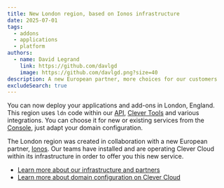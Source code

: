 ```yaml
---
title: New London region, based on Ionos infrastructure
date: 2025-07-01
tags:
  - addons
  - applications
  - platform
authors:
  - name: David Legrand
    link: https://github.com/davlgd
    image: https://github.com/davlgd.png?size=40
description: A new European partner, more choices for our customers
excludeSearch: true
---
```


You can now deploy your applications and add-ons in London, England. This region uses `ldn` code within our [API](/developers/api), [Clever Tools](/developers/doc/cli) and various integrations. You can choose it for new or existing services from the [Console](https://console.clever-cloud.com), just adapt your domain configuration.

The London region was created in collaboration with a new European partner, [Ionos](https://www.ionos.co.uk/). Our teams have installed and are operating Clever Cloud within its infrastructure in order to offer you this new service.

- [Learn more about our infrastructure and partners](https://clever-cloud.com/infrastructure/)
- [Learn more about domain configuration on Clever Cloud](/developers/doc/administrate/domain-names/#configuring-domain-names-by-region)
